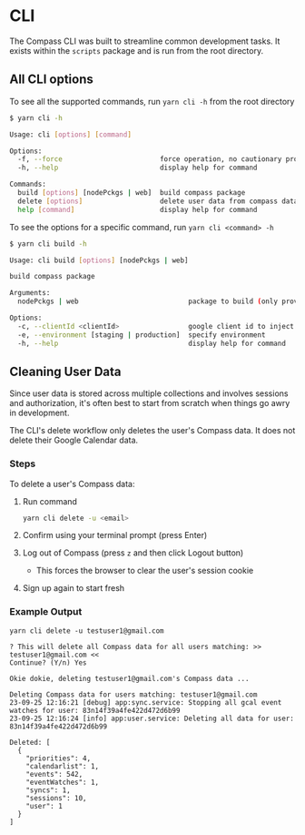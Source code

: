 # CLI

The Compass CLI was built to streamline common development tasks.
It exists within the `scripts` package and is run from the root directory.

## All CLI options

To see all the supported commands, run `yarn cli -h` from the root directory

```bash
$ yarn cli -h

Usage: cli [options] [command]

Options:
  -f, --force                        force operation, no cautionary prompts
  -h, --help                         display help for command

Commands:
  build [options] [nodePckgs | web]  build compass package
  delete [options]                   delete user data from compass database
  help [command]                     display help for command
```

To see the options for a specific command, run `yarn cli <command> -h`

```bash
$ yarn cli build -h

Usage: cli build [options] [nodePckgs | web]

build compass package

Arguments:
  nodePckgs | web                           package to build (only provide 1)

Options:
  -c, --clientId <clientId>                 google client id to inject into build
  -e, --environment [staging | production]  specify environment
  -h, --help                                display help for command
```

## Cleaning User Data

Since user data is stored across multiple collections and involves sessions and authorization, it's often best to start from scratch when things go awry in development.

The CLI's delete workflow only deletes the user's Compass data. It does not delete their Google Calendar data.

### Steps

To delete a user's Compass data:

1. Run command

   ```bash
   yarn cli delete -u <email>
   ```

2. Confirm using your terminal prompt (press Enter)

3. Log out of Compass (press `z` and then click Logout button)

   - This forces the browser to clear the user's session cookie

4. Sign up again to start fresh

### Example Output

```text
yarn cli delete -u testuser1@gmail.com

? This will delete all Compass data for all users matching: >> testuser1@gmail.com <<
Continue? (Y/n) Yes

Okie dokie, deleting testuser1@gmail.com's Compass data ...

Deleting Compass data for users matching: testuser1@gmail.com
23-09-25 12:16:21 [debug] app:sync.service: Stopping all gcal event watches for user: 83n14f39a4fe422d472d6b99
23-09-25 12:16:24 [info] app:user.service: Deleting all data for user: 83n14f39a4fe422d472d6b99

Deleted: [
  {
    "priorities": 4,
    "calendarlist": 1,
    "events": 542,
    "eventWatches": 1,
    "syncs": 1,
    "sessions": 10,
    "user": 1
  }
]
```
